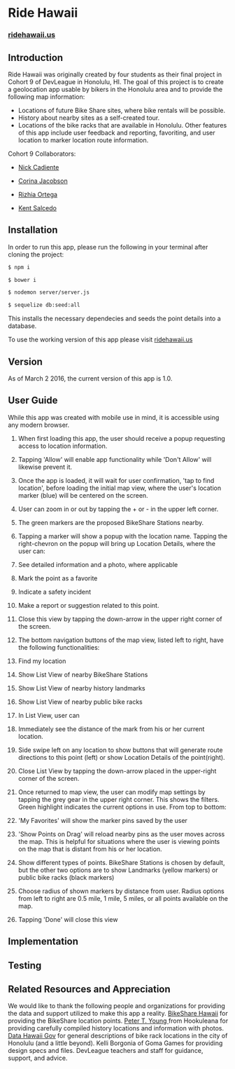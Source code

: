 Ride Hawaii
=====================
### [ridehawaii.us](http://ridehawaii.us)

## Introduction
Ride Hawaii was originally created by four students as their final project in Cohort 9 of DevLeague in Honolulu, HI. The goal of this project is to create a geolocation app usable by bikers in the Honolulu area and to provide the following map information:
* Locations of future Bike Share sites, where bike rentals will be possible.
* History about nearby sites as a self-created tour.
* Locations of the bike racks that are available in Honolulu.
Other features of this app include user feedback and reporting, favoriting, and user location to marker location route information.

Cohort 9 Collaborators:
* [Nick Cadiente](https://github.com/ncadiente)

* [Corina Jacobson](https://github.com/corinajacobson)

* [Rizhia Ortega](https://github.com/RizOrt218)

* [Kent Salcedo](https://github.com/kentsalcedo)

## Installation
In order to run this app, please run the following in your terminal after cloning the project:

```bash
$ npm i
```
```bash
$ bower i
```
```bash
$ nodemon server/server.js
```
```bash
$ sequelize db:seed:all
```
This installs the necessary dependecies and seeds the point details into a database.

To use the working version of this app please visit [ridehawaii.us](http://ridehawaii.us)


## Version
As of March 2 2016, the current version of this app is 1.0.

## User Guide

While this app was created with mobile use in mind, it is accessible using any modern browser.

1. When first loading this app, the user should receive a popup requesting access to location information.
2. Tapping 'Allow' will enable app functionality while 'Don't Allow' will likewise prevent it.
3. Once the app is loaded, it will wait for user confirmation, 'tap to find location', before loading the initial map view, where the user's location marker (blue) will be centered on the screen.
4. User can zoom in or out by tapping the + or - in the upper left corner.
5. The green markers are the proposed BikeShare Stations nearby.
6. Tapping a marker will show a popup with the location name. Tapping the right-chevron on the popup will bring up Location Details, where the user can:
  1. See detailed information and a photo, where applicable
  2. Mark the point as a favorite
  3. Indicate a safety incident
  4. Make a report or suggestion related to this point.
  5. Close this view by tapping the down-arrow in the upper right corner of the screen.
7. The bottom navigation buttons of the map view, listed left to right, have the following functionalities:
  1. Find my location
  2. Show List View of nearby BikeShare Stations
  3. Show List View of nearby history landmarks
  4. Show List View of nearby public bike racks

8. In List View, user can
  1. Immediately see the distance of the mark from his or her current location.
  2. Side swipe left on any location to show buttons that will generate route directions to this point (left) or show Location Details of the point(right).
  3. Close List View by tapping the down-arrow placed in the upper-right corner of the screen.
9. Once returned to map view, the user can modify map settings by tapping the grey gear in the upper right corner. This shows the filters. Green highlight indicates the current options in use. From top to bottom:
  1. 'My Favorites' will show the marker pins saved by the user
  2. 'Show Points on Drag' will reload nearby pins as the user moves across the map. This is helpful for situations where the user is viewing points on the map that is distant from his or her location.
  3. Show different types of points. BikeShare Stations is chosen by default, but the other two options are to show Landmarks (yellow markers) or public bike racks (black markers)
  4. Choose radius of shown markers by distance from user. Radius options from left to right are 0.5 mile, 1 mile, 5 miles, or all points available on the map.
  5. Tapping 'Done' will close this view

## Implementation

## Testing

## Related Resources and Appreciation
We would like to thank the following people and organizations for providing the data and support utilized to make this app a reality.
  [BikeShare Hawaii](http://www.bikesharehawaii.org/) for providing the BikeShare location points.
  [Peter T. Young ](http://hookuleana.com/about-2/peter/) from Hookuleana for providing carefully compiled history locations and information with photos.
  [Data Hawaii Gov](https://data.hawaii.gov/) for general descriptions of bike rack locations in the city of Honolulu (and a little beyond).
  Kelli Borgonia of Goma Games for providing design specs and files.
  DevLeague teachers and staff for guidance, support, and advice.

